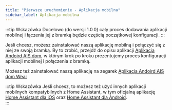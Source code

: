 ```yaml
---
title: "Pierwsze uruchomienie - Aplikacja mobilna"
sidebar_label: Aplikacja mobilna
---
```


:::tip Wskazówka
Docelowo (do wersji 1.0.0) cały proces dodawania aplikacji mobilnej i łączenia jej z bramką będzie częścią początkowej konfiguracji.
:::

Jeśli chcesz, możesz zainstalować naszą aplikację mobilną i połączyć się z niej ze swoją bramką.
By to zrobić, przejdź do opisu aplikacji [Aplikacja Andoird AIS dom](/docs/ais_app_android_dom), w którym krok po kroku prezentujemy proces konfiguracji aplikacji mobilnej i połączenia z bramką.

Możesz też zainstalować naszą aplikację na zegarek [Aplikacja Andoird AIS dom Wear](/docs/ais_app_android_dom_wear)


:::tip Wskazówka
Jeśli chcesz, to możesz też użyć innych aplikacji mobilnych kompatybilnych z Home Assistant, w tym oficjalną aplikację [Home Assistant dla iOS](https://apps.apple.com/us/app/home-assistant/id1099568401) oraz [Home Assistant dla Android](https://play.google.com/store/apps/details?id=io.homeassistant.companion.android).  
:::

